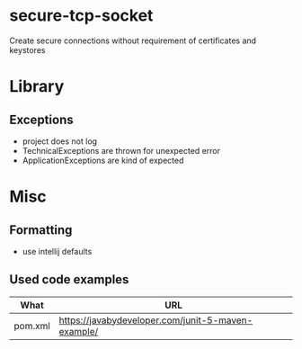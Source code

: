 # secure-tcp-socket
Create secure connections without requirement of certificates and keystores

# Library

## Exceptions
- project does not log
- TechnicalExceptions are thrown for unexpected error
- ApplicationExceptions are kind of expected


# Misc

## Formatting
- use intellij defaults

## Used code examples
| What    | URL                                                |
|---------|----------------------------------------------------|
| pom.xml | https://javabydeveloper.com/junit-5-maven-example/ |


